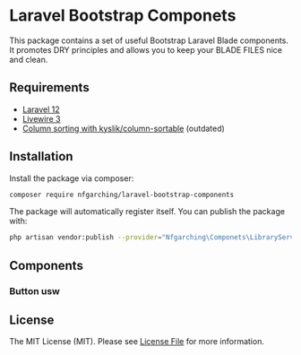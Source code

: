 # Laravel Bootstrap Componets

This package contains a set of useful Bootstrap Laravel Blade components. It promotes DRY principles and allows you to keep your BLADE FILES nice and clean.

## Requirements

- [Laravel 12](https://laravel.com/)
- [Livewire 3](https://livewire.laravel.com/)
- [Column sorting with kyslik/column-sortable](https://github.com/Kyslik/column-sortable) (outdated)

## Installation

Install the package via composer:

```bash
composer require nfgarching/laravel-bootstrap-components
```

The package will automatically register itself. You can publish the package with:

```bash
php artisan vendor:publish --provider="Nfgarching\Componets\LibraryServiceProvider"
```

## Components

### Button usw

## License

The MIT License (MIT). Please see [License File](LICENSE) for more information.
